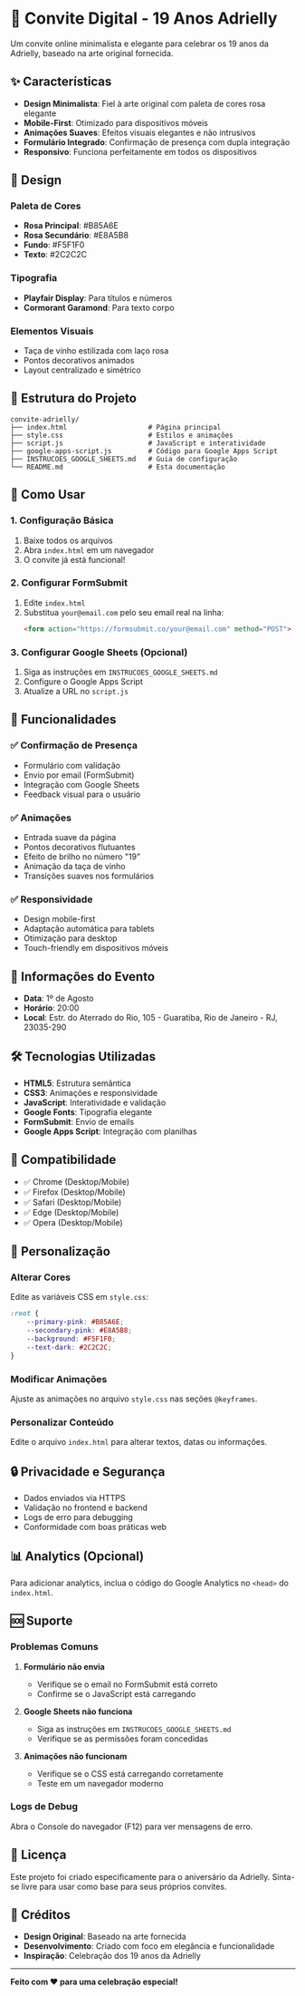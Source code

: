 # 🎉 Convite Digital - 19 Anos Adrielly

Um convite online minimalista e elegante para celebrar os 19 anos da Adrielly, baseado na arte original fornecida.

## ✨ Características

- **Design Minimalista**: Fiel à arte original com paleta de cores rosa elegante
- **Mobile-First**: Otimizado para dispositivos móveis
- **Animações Suaves**: Efeitos visuais elegantes e não intrusivos
- **Formulário Integrado**: Confirmação de presença com dupla integração
- **Responsivo**: Funciona perfeitamente em todos os dispositivos

## 🎨 Design

### Paleta de Cores
- **Rosa Principal**: #B85A6E
- **Rosa Secundário**: #E8A5B8
- **Fundo**: #F5F1F0
- **Texto**: #2C2C2C

### Tipografia
- **Playfair Display**: Para títulos e números
- **Cormorant Garamond**: Para texto corpo

### Elementos Visuais
- Taça de vinho estilizada com laço rosa
- Pontos decorativos animados
- Layout centralizado e simétrico

## 📁 Estrutura do Projeto

```
convite-adrielly/
├── index.html                    # Página principal
├── style.css                     # Estilos e animações
├── script.js                     # JavaScript e interatividade
├── google-apps-script.js         # Código para Google Apps Script
├── INSTRUCOES_GOOGLE_SHEETS.md   # Guia de configuração
└── README.md                     # Esta documentação
```

## 🚀 Como Usar

### 1. Configuração Básica
1. Baixe todos os arquivos
2. Abra `index.html` em um navegador
3. O convite já está funcional!

### 2. Configurar FormSubmit
1. Edite `index.html`
2. Substitua `your@email.com` pelo seu email real na linha:
   ```html
   <form action="https://formsubmit.co/your@email.com" method="POST">
   ```

### 3. Configurar Google Sheets (Opcional)
1. Siga as instruções em `INSTRUCOES_GOOGLE_SHEETS.md`
2. Configure o Google Apps Script
3. Atualize a URL no `script.js`

## 🔧 Funcionalidades

### ✅ Confirmação de Presença
- Formulário com validação
- Envio por email (FormSubmit)
- Integração com Google Sheets
- Feedback visual para o usuário

### ✅ Animações
- Entrada suave da página
- Pontos decorativos flutuantes
- Efeito de brilho no número "19"
- Animação da taça de vinho
- Transições suaves nos formulários

### ✅ Responsividade
- Design mobile-first
- Adaptação automática para tablets
- Otimização para desktop
- Touch-friendly em dispositivos móveis

## 🎯 Informações do Evento

- **Data**: 1º de Agosto
- **Horário**: 20:00
- **Local**: Estr. do Aterrado do Rio, 105 - Guaratiba, Rio de Janeiro - RJ, 23035-290

## 🛠️ Tecnologias Utilizadas

- **HTML5**: Estrutura semântica
- **CSS3**: Animações e responsividade
- **JavaScript**: Interatividade e validação
- **Google Fonts**: Tipografia elegante
- **FormSubmit**: Envio de emails
- **Google Apps Script**: Integração com planilhas

## 📱 Compatibilidade

- ✅ Chrome (Desktop/Mobile)
- ✅ Firefox (Desktop/Mobile)
- ✅ Safari (Desktop/Mobile)
- ✅ Edge (Desktop/Mobile)
- ✅ Opera (Desktop/Mobile)

## 🎨 Personalização

### Alterar Cores
Edite as variáveis CSS em `style.css`:
```css
:root {
    --primary-pink: #B85A6E;
    --secondary-pink: #E8A5B8;
    --background: #F5F1F0;
    --text-dark: #2C2C2C;
}
```

### Modificar Animações
Ajuste as animações no arquivo `style.css` nas seções `@keyframes`.

### Personalizar Conteúdo
Edite o arquivo `index.html` para alterar textos, datas ou informações.

## 🔒 Privacidade e Segurança

- Dados enviados via HTTPS
- Validação no frontend e backend
- Logs de erro para debugging
- Conformidade com boas práticas web

## 📊 Analytics (Opcional)

Para adicionar analytics, inclua o código do Google Analytics no `<head>` do `index.html`.

## 🆘 Suporte

### Problemas Comuns

1. **Formulário não envia**
   - Verifique se o email no FormSubmit está correto
   - Confirme se o JavaScript está carregando

2. **Google Sheets não funciona**
   - Siga as instruções em `INSTRUCOES_GOOGLE_SHEETS.md`
   - Verifique se as permissões foram concedidas

3. **Animações não funcionam**
   - Verifique se o CSS está carregando corretamente
   - Teste em um navegador moderno

### Logs de Debug
Abra o Console do navegador (F12) para ver mensagens de erro.

## 📄 Licença

Este projeto foi criado especificamente para o aniversário da Adrielly. Sinta-se livre para usar como base para seus próprios convites.

## 🎊 Créditos

- **Design Original**: Baseado na arte fornecida
- **Desenvolvimento**: Criado com foco em elegância e funcionalidade
- **Inspiração**: Celebração dos 19 anos da Adrielly

---

**Feito com ❤️ para uma celebração especial!**

